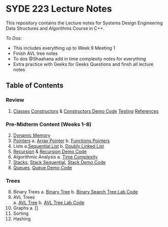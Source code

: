 # SYDE 223 Lecture Notes

This repository contains the Lecture notes for Systems Design Engineering Data Structures and Algorithms Course in C++. 

*To Dos:*
- This includes everything up to Week 9 Meeting 1
- Finish AVL tree notes
- To dos @Shaahana add in time complexity notes for everything
- Extra practice with Geeks for Geeks Questions and finsh all lecture notes

## Table of Contents
### Review
1. [Classes](lecture1-classes-objects.md)
[Constructors](constructors.md) & [Constructors Demo Code](/Classes-Constructors-Pointers)
[Testing](testcases.md)
[References](reference.md)
### Pre-Midterm Content (Weeks 1-8)
2. [Dynamic Memory](lecture3-dynamic-memory.md)
3. [Pointers](pointers.md) 
    a. [Array Pointer](array-pointer.md)
    b. [Functions Pointers](functions-pointers.md)
3. Lists
    a.[Sequential List](sequential-list.md)
    b. [Doubly Linked List](doubly-linked-list.md)
4. [Recursion](recursion.md) & [Recursion Demo Code](/Recursion)
5. Algorithmic Analysis 
    a. [Time Complexity](timecomplex.md)
6. [Stacks](stack.md), [Stack Sequential](/StackSequential), [Stack Demo Code](/Stack)
7. [Queues](queue.md), [Queue Demo Code](/Queue)

### Trees
8. Binary Trees
    a. [Binary Tree](trees/Binary-Tree)
    b. [Binary Search Tree Lab Code](/trees/binary-search-tree-demo.md)
9. AVL Trees  
    a. [AVL Tree](trees/AVL-trees.md)
    b. [AVL Tree Lab Code](trees/AVL-tree-demo.md)
10. Graphs 
a. []
11. Sorting 
12. Hashing 

